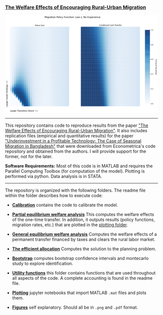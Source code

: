 ### [The Welfare Effects of Encouraging Rural-Urban Migration](http://www.waugheconomics.com/uploads/2/2/5/6/22563786/LMW.pdf)

<p align="center">
<img src="./figures/migration_policy_low_z_both.png">
</p>

---

This repository contains code to reproduce results from the paper ["The Welfare Effects of Encouraging Rural-Urban Migration"](http://www.waugheconomics.com/uploads/2/2/5/6/22563786/LMW.pdf). It also includes replication files (empirical and quantitative results) for the paper ["Underinvestment in a Profitable
Technology: The Case of Seasonal Migration in Bangladesh"](https://onlinelibrary.wiley.com/doi/abs/10.3982/ECTA10489) that were downloaded from Econometrica's code repository and obtained from the authors. I will provide support for the former, not for the later.

**Software Requirements:** Most of this code is in MATLAB and requires the Parallel Computing Toolbox (for computation of the model). Plotting is performed via python. Data analysis is in STATA.

---
The repository is organized with the following folders. The readme file within the folder describes how to execute code:

- **[Calibration](https://github.com/mwaugh0328/final_migration/tree/main/calibration)** contains the code to calibrate the model.

- **[Partial equilibrium welfare analysis](https://github.com/mwaugh0328/final_migration/tree/main/pe_welfare_analysis)** This computes the welfare effects of the one-time transfer. In addition, it outputs results (policy functions, migration rates, etc.) that are plotted in the [plotting folder](https://github.com/mwaugh0328/final_migration/tree/main/plotting).

- **[General equilibrium welfare analysis](https://github.com/mwaugh0328/final_migration/tree/main/ge_taxation)** Computes the welfare effects of a permanent transfer financed by taxes and clears the rural labor market.

- **[The efficient allocation](https://github.com/mwaugh0328/final_migration/tree/main/effecient)** Computes the solution to the planning problem.

- **[Bootstrap](https://github.com/mwaugh0328/final_migration/tree/main/bootstrap)** computes bootstrap confidence intervals and montecarlo study to explore identification.

- **[Utility functions](https://github.com/mwaugh0328/final_migration/tree/main/utils)** this folder contains functions that are used throughout all aspects of the code. A complete accounting is found in the readme file.  

- **[Plotting](https://github.com/mwaugh0328/final_migration/tree/main/plotting)** jupyter notebooks that import MATLAB ``.mat`` files and plots them.

- **[Figures](https://github.com/mwaugh0328/final_migration/tree/main/utils)** self explanatory. Should all be in `.png` and `.pdf` format.
